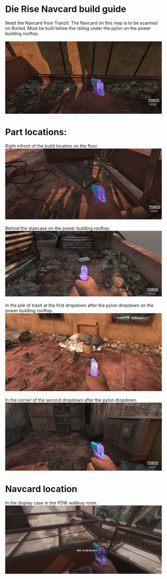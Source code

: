 # Die Rise Navcard build guide
Need the Navcard from Tranzit. The Navcard on this map is to be scanned on Buried. Must be built below the railing under the pylon on the power building rooftop.\
\
![alt text](images/img46.png)

# Part locations:
Right infront of the build location on the floor.\
![alt text](images/img47.png)\
\
Behind the staircase on the power building rooftop.\
![alt text](images/img48.png)\
\
In the pile of trash at the first dropdown after the pylon dropdown on the power building rooftop.\
![alt text](images/img49.png)\
\
In the corner of the second dropdown after the pylon dropdown.\
![alt text](images/img50.png)

# Navcard location
In the display case in the PDW wallbuy room.\
![alt text](images/img51.png)
